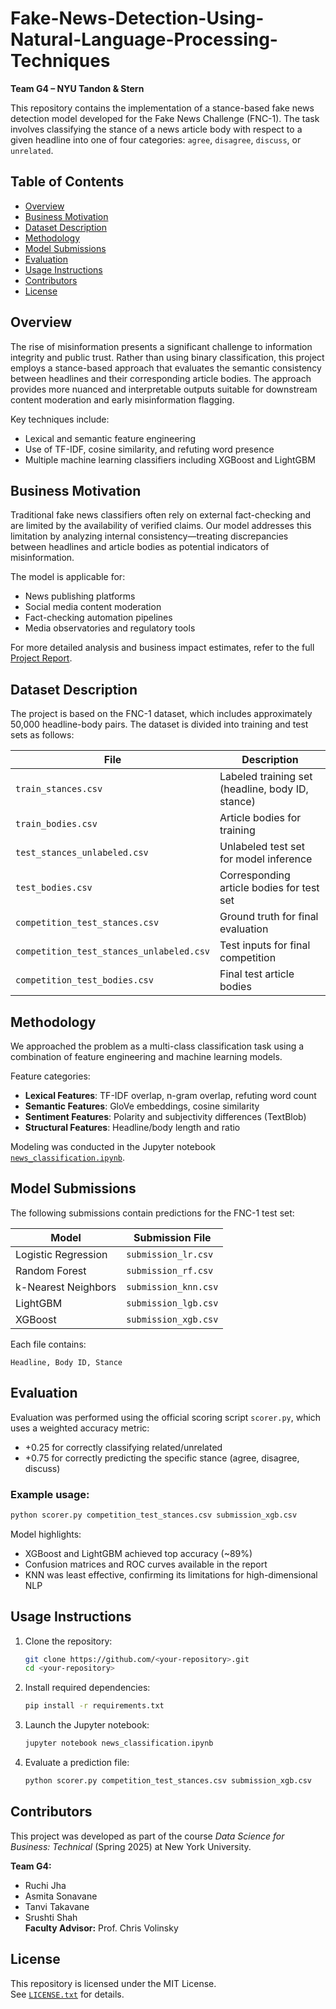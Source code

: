 # Fake-News-Detection-Using-Natural-Language-Processing-Techniques
**Team G4 – NYU Tandon & Stern**

This repository contains the implementation of a stance-based fake news detection model developed for the Fake News Challenge (FNC-1). The task involves classifying the stance of a news article body with respect to a given headline into one of four categories: `agree`, `disagree`, `discuss`, or `unrelated`.

## Table of Contents

- [Overview](#overview)  
- [Business Motivation](#business-motivation)  
- [Dataset Description](#dataset-description)  
- [Methodology](#methodology)  
- [Model Submissions](#model-submissions)  
- [Evaluation](#evaluation)  
- [Usage Instructions](#usage-instructions)  
- [Contributors](#contributors)  
- [License](#license)

## Overview

The rise of misinformation presents a significant challenge to information integrity and public trust. Rather than using binary classification, this project employs a stance-based approach that evaluates the semantic consistency between headlines and their corresponding article bodies. The approach provides more nuanced and interpretable outputs suitable for downstream content moderation and early misinformation flagging.

Key techniques include:
- Lexical and semantic feature engineering
- Use of TF-IDF, cosine similarity, and refuting word presence
- Multiple machine learning classifiers including XGBoost and LightGBM

## Business Motivation

Traditional fake news classifiers often rely on external fact-checking and are limited by the availability of verified claims. Our model addresses this limitation by analyzing internal consistency—treating discrepancies between headlines and article bodies as potential indicators of misinformation.

The model is applicable for:
- News publishing platforms
- Social media content moderation
- Fact-checking automation pipelines
- Media observatories and regulatory tools

For more detailed analysis and business impact estimates, refer to the full [Project Report](./G4_Report.pdf).

## Dataset Description

The project is based on the FNC-1 dataset, which includes approximately 50,000 headline-body pairs. The dataset is divided into training and test sets as follows:

| File | Description |
|------|-------------|
| `train_stances.csv` | Labeled training set (headline, body ID, stance) |
| `train_bodies.csv` | Article bodies for training |
| `test_stances_unlabeled.csv` | Unlabeled test set for model inference |
| `test_bodies.csv` | Corresponding article bodies for test set |
| `competition_test_stances.csv` | Ground truth for final evaluation |
| `competition_test_stances_unlabeled.csv` | Test inputs for final competition |
| `competition_test_bodies.csv` | Final test article bodies |

## Methodology

We approached the problem as a multi-class classification task using a combination of feature engineering and machine learning models.

Feature categories:
- **Lexical Features**: TF-IDF overlap, n-gram overlap, refuting word count
- **Semantic Features**: GloVe embeddings, cosine similarity
- **Sentiment Features**: Polarity and subjectivity differences (TextBlob)
- **Structural Features**: Headline/body length and ratio

Modeling was conducted in the Jupyter notebook [`news_classification.ipynb`](./news_classification.ipynb).

## Model Submissions

The following submissions contain predictions for the FNC-1 test set:

| Model | Submission File |
|-------|------------------|
| Logistic Regression | `submission_lr.csv` |
| Random Forest | `submission_rf.csv` |
| k-Nearest Neighbors | `submission_knn.csv` |
| LightGBM | `submission_lgb.csv` |
| XGBoost | `submission_xgb.csv` |

Each file contains:
```
Headline, Body ID, Stance
```

## Evaluation

Evaluation was performed using the official scoring script `scorer.py`, which uses a weighted accuracy metric:
- +0.25 for correctly classifying related/unrelated
- +0.75 for correctly predicting the specific stance (agree, disagree, discuss)

### Example usage:
```bash
python scorer.py competition_test_stances.csv submission_xgb.csv
```

Model highlights:
- XGBoost and LightGBM achieved top accuracy (~89%)
- Confusion matrices and ROC curves available in the report
- KNN was least effective, confirming its limitations for high-dimensional NLP

## Usage Instructions

1. Clone the repository:
   ```bash
   git clone https://github.com/<your-repository>.git
   cd <your-repository>
   ```

2. Install required dependencies:
   ```bash
   pip install -r requirements.txt
   ```

3. Launch the Jupyter notebook:
   ```bash
   jupyter notebook news_classification.ipynb
   ```

4. Evaluate a prediction file:
   ```bash
   python scorer.py competition_test_stances.csv submission_xgb.csv
   ```

## Contributors

This project was developed as part of the course *Data Science for Business: Technical* (Spring 2025) at New York University.

**Team G4:**
- Ruchi Jha 
- Asmita Sonavane  
- Tanvi Takavane   
- Srushti Shah   
**Faculty Advisor:** Prof. Chris Volinsky

## License

This repository is licensed under the MIT License.  
See [`LICENSE.txt`](./LICENSE.txt) for details.

